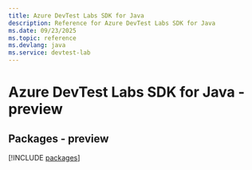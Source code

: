 ```yaml
---
title: Azure DevTest Labs SDK for Java
description: Reference for Azure DevTest Labs SDK for Java
ms.date: 09/23/2025
ms.topic: reference
ms.devlang: java
ms.service: devtest-lab
---
```

# Azure DevTest Labs SDK for Java - preview
## Packages - preview
[!INCLUDE [packages](devtest-labs-index.md)]